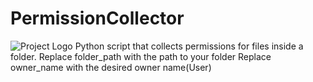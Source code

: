 # PermissionCollector
![Project Logo]([URL_of_Your_Logo](https://github.com/Kasba7/PermissionCollector/blob/main/logo.png))
Python script that collects permissions for files inside a folder.
Replace folder_path with the path to your folder
Replace owner_name with the desired owner name(User)
